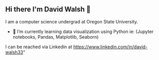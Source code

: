 ## Hi there I'm David Walsh 👋
I am a computer science undergrad at Oregon State University.
- 🌱 I’m currently learning data visualization using Python ie: (Jupyter notebooks, Pandas, Matplotlib, Seaborn)

I can be reached via Linkedin at https://www.linkedin.com/in/david-walsh33"
<!--
**D-Walsh33/D-Walsh33** is a ✨ _special_ ✨ repository because its `README.md` (this file) appears on your GitHub profile.

Here are some ideas to get you started:

- 🔭 I’m currently working on ...
- 🌱 I’m currently learning ...
- 👯 I’m looking to collaborate on ...
- 🤔 I’m looking for help with ...
- 💬 Ask me about ...
- 📫 How to reach me: ...
- 😄 Pronouns: ...
- ⚡ Fun fact: ...
-->
